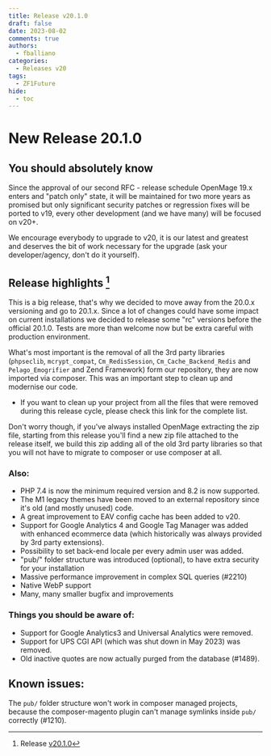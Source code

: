 ```yaml
---
title: Release v20.1.0
draft: false
date: 2023-08-02
comments: true
authors:
  - fballiano
categories:
  - Releases v20
tags:
  - ZF1Future
hide:
  - toc
---
```


# New Release 20.1.0

## You should absolutely know

Since the approval of our second RFC - release schedule OpenMage 19.x enters and "patch only" state, it will be maintained for two more years as promised but only significant security patches or regression fixes will be ported to v19, every other development (and we have many) will be focused on v20+.

We encourage everybody to upgrade to v20, it is our latest and greatest and deserves the bit of work necessary for the upgrade (ask your developer/agency, don't do it yourself).

<!-- more -->

## Release highlights [^1]

This is a big release, that's why we decided to move away from the 20.0.x versioning and go to 20.1.x. Since a lot of changes could have some impact on current installations we decided to release some "rc" versions before the official 20.1.0. Tests are more than welcome now but be extra careful with production environment.

What's most important is the removal of all the 3rd party libraries (`phpseclib`, `mcrypt_compat`, `Cm_RedisSession`, `Cm_Cache_Backend_Redis` and `Pelago_Emogrifier` and Zend Framework) form our repository, they are now imported via composer. This was an important step to clean up and modernise our code.

- If you want to clean up your project from all the files that were removed during this release cycle, please check this link for the complete list.

Don't worry though, if you've always installed OpenMage extracting the zip file, starting from this release you'll find a new zip file attached to the release itself, we build this zip adding all of the old 3rd party libraries so that you will not have to migrate to composer or use composer at all.

### Also:

- PHP 7.4 is now the minimum required version and 8.2 is now supported.
- The M1 legacy themes have been moved to an external repository since it's old (and mostly unused) code.
- A great improvement to EAV config cache has been added to v20.
- Support for Google Analytics 4 and Google Tag Manager was added with enhanced ecommerce data (which historically was always provided by 3rd party extensions).
- Possibility to set back-end locale per every admin user was added.
- "pub/" folder structure was introduced (optional), to have extra security for your installation
- Massive performance improvement in complex SQL queries (#2210)
- Native WebP support
- Many, many smaller bugfix and improvements

### Things you should be aware of:

- Support for Google Analytics3 and Universal Analytics were removed.
- Support for UPS CGI API (which was shut down in May 2023) was removed.
- Old inactive quotes are now actually purged from the database (#1489).

## Known issues:

The `pub/` folder structure won't work in composer managed projects, because the composer-magento plugin can't manage symlinks inside `pub/` correctly (#1210).

[^1]: Release [v20.1.0](https://github.com/OpenMage/magento-lts/releases/tag/v20.1.0)
